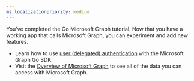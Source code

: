 ```yaml
---
ms.localizationpriority: medium
---
```


<!-- markdownlint-disable MD041 -->

You've completed the Go Microsoft Graph tutorial. Now that you have a working app that calls Microsoft Graph, you can experiment and add new features.

- Learn how to use [user (delegated) authentication](/graph/tutorials/go) with the Microsoft Graph Go SDK.
- Visit the [Overview of Microsoft Graph](/graph/overview) to see all of the data you can access with Microsoft Graph.
